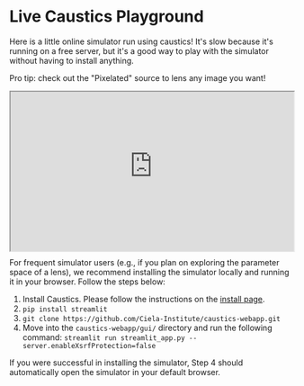 # Live Caustics Playground

Here is a little online simulator run using caustics! It's slow because it's
running on a free server, but it's a good way to play with the simulator without
having to install anything.

Pro tip: check out the "Pixelated" source to lens any image you want!

<div style="position: relative; width: 100%; padding-top: 56.25%;">
    <iframe src="https://ciela-institute-caustics-webapp-guistreamlit-app-yanhhm.streamlit.app/?embed=true" style="position: absolute; top: 0; left: 0; width: 100%; height: 100%;"></iframe>
</div>

<!-- <iframe src="https://ciela-institute-caustics-webapp-guistreamlit-app-yanhhm.streamlit.app/?embed=true" width="100%" height="80vh"></iframe> -->

For frequent simulator users (e.g., if you plan on exploring the parameter space
of a lens), we recommend installing the simulator locally and running it in your
browser. Follow the steps below:

1. Install Caustics. Please follow the instructions on the
   [install page](https://caustics.readthedocs.io/en/latest/install.html).
2. `pip install streamlit`
3. `git clone https://github.com/Ciela-Institute/caustics-webapp.git`
4. Move into the `caustics-webapp/gui/` directory and run the following command:
   `streamlit run streamlit_app.py --server.enableXsrfProtection=false`

If you were successful in installing the simulator, Step 4 should automatically
open the simulator in your default browser.
